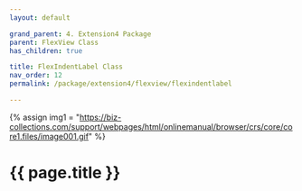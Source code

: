 ```yaml
---
layout: default

grand_parent: 4. Extension4 Package
parent: FlexView Class
has_children: true

title: FlexIndentLabel Class
nav_order: 12
permalink: /package/extension4/flexview/flexindentlabel

---
```

{% assign img1 = "https://biz-collections.com/support/webpages/html/onlinemanual/browser/crs/core/core1.files/image001.gif" %}


# {{ page.title }}
